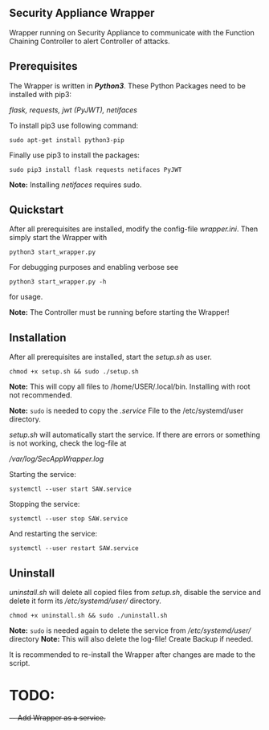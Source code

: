 ## Security Appliance Wrapper

Wrapper running on Security Appliance to communicate with the Function Chaining Controller to alert Controller of attacks.

## Prerequisites
The Wrapper is written in **_Python3_**.
These Python Packages need to be installed with pip3:

*flask, requests, jwt (PyJWT), netifaces*

To install pip3 use following command:

`sudo apt-get install python3-pip`

Finally use pip3 to install the packages:

`sudo pip3 install flask requests netifaces PyJWT`

**Note:** Installing *netifaces* requires sudo.

## Quickstart

After all prerequisites are installed, modify the config-file *wrapper.ini*. Then simply start the Wrapper with

`python3 start_wrapper.py`

For debugging purposes and enabling verbose see

`python3 start_wrapper.py -h`

for usage.

**Note:** The Controller must be running before starting the Wrapper!

## Installation

After all prerequisites are installed, start the *setup.sh* as user.

`chmod +x setup.sh && sudo ./setup.sh`

**Note:** This will copy all files to /home/USER/.local/bin. Installing with root not recommended.

**Note:** `sudo` is needed to copy the *.service* File to the /etc/systemd/user directory.

*setup.sh* will automatically start the service. If there are errors or something is not working, check the log-file at

*/var/log/SecAppWrapper.log*

Starting the service:

`systemctl --user start SAW.service`

Stopping the service:

`systemctl --user stop SAW.service`

And restarting the service:

`systemctl --user restart SAW.service`

## Uninstall

*uninstall.sh* will delete all copied files from *setup.sh*, disable the service and delete it form its */etc/systemd/user/* directory.

`chmod +x uninstall.sh && sudo ./uninstall.sh`

**Note:** `sudo` is needed again to delete the service from */etc/systemd/user/* directory
**Note:** This will also delete the log-file! Create Backup if needed.

It is recommended to re-install the Wrapper after changes are made to the script.


# TODO:

~~-- Add Wrapper as a service.~~